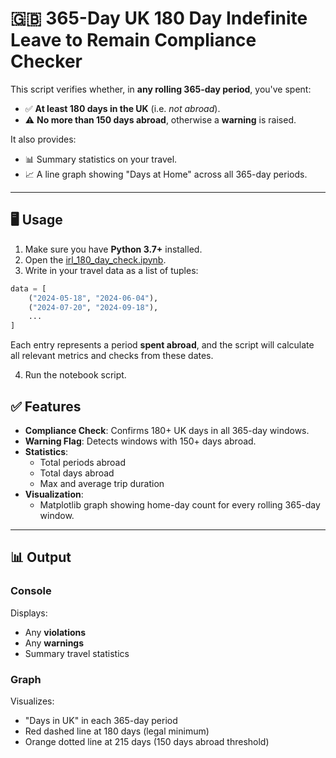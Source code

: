 
# 🇬🇧 365-Day UK 180 Day  Indefinite Leave to Remain Compliance Checker

This script verifies whether, in **any rolling 365-day period**, you've spent:

- ✅ **At least 180 days in the UK** (i.e. *not abroad*).
- ⚠️ **No more than 150 days abroad**, otherwise a **warning** is raised.

It also provides:
- 📊 Summary statistics on your travel.
- 📈 A line graph showing "Days at Home" across all 365-day periods.

---

## 🖥️ Usage

1. Make sure you have **Python 3.7+** installed.
2. Open the [irl_180_day_check.ipynb](Notebook).
3. Write in your travel data as a list of tuples:

```python
data = [
    ("2024-05-18", "2024-06-04"),
    ("2024-07-20", "2024-09-18"),
    ...
]
```

Each entry represents a period **spent abroad**, and the script will calculate all relevant metrics and checks from these dates. 

4. Run the notebook script.

## ✅ Features

- **Compliance Check**: Confirms 180+ UK days in all 365-day windows.
- **Warning Flag**: Detects windows with 150+ days abroad.
- **Statistics**:
  - Total periods abroad
  - Total days abroad
  - Max and average trip duration
- **Visualization**:
  - Matplotlib graph showing home-day count for every rolling 365-day window.

---

## 📊 Output

### Console
Displays:
- Any **violations**
- Any **warnings**
- Summary travel statistics

### Graph
Visualizes:
- "Days in UK" in each 365-day period
- Red dashed line at 180 days (legal minimum)
- Orange dotted line at 215 days (150 days abroad threshold)
